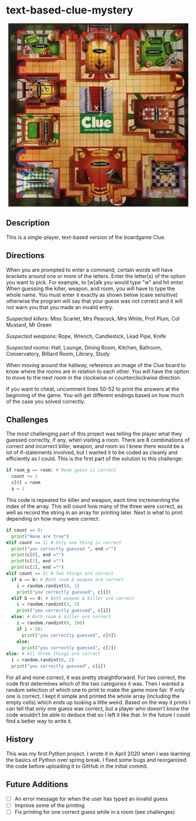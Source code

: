 # text-based-clue-mystery

<p align="center">
<img src="/images/clueboard.jpg" height=500>
</p>

## Description
This is a single-player, text-based version of the boardgame Clue.

## Directions
When you are prompted to enter a command, certain words will have brackets around one or more of the letters. Enter the letter(s) of the option you want to pick. For example, to [w]alk you would type "w" and hit enter. When guessing the killer, weapon, and room, you will have to type the whole name. You must enter it exactly as shown below (case sensitive) otherwise the program will say that your guess was not correct and it will not warn you that you made an invalid entry.

*Suspected killers*: Miss Scarlet, Mrs Peacock, Mrs White, Prof Plum, Col Mustard, Mr Green

*Suspected weapons*: Rope, Wrench, Candlestick, Lead Pipe, Knife

*Suspected rooms*: Hall, Lounge, Dining Room, Kitchen, Ballroom, Conservatory, Billiard Room, Library, Study

When moving around the hallway, reference an image of the Clue board to know where the rooms are in relation to each other. You will have the option to move to the next room in the clockwise or counterclockwise direction.  

If you want to cheat, uncomment lines 50-52 to print the answers at the beginning of the game. You will get different endings based on how much of the case you solved correctly.

## Challenges
The most challenging part of this project was telling the player what they guessed correctly, if any, when visiting a room. There are 8 combinations of correct and incorrect killer, weapon, and room so I knew there would be a lot of if-statements involved, but I wanted it to be coded as cleanly and efficiently as I could. This is the first part of the solution to this challenge:
```python
if room_g == room: # Room guess is correct
  count += 1
  c[0] = room
  a = 1
```
This code is repeated for killer and weapon, each time incrementing the index of the array. This will count how many of the three were correct, as well as record the string in an array for printing later. Next is what to print depending on how many were correct:
```python
if count == 0:
  print("None are true")
elif count == 1: # Only one thing is correct
  print("you correctly guessed ", end ="")
  print(c[0], end ="")
  print(c[1], end ="")
  print(c[2], end ="")
elif count == 2: # Two things are correct
  if a == b: # Both room & weapon are correct
    i = random.randint(0, 1)
    print("you correctly guessed", c[i])
  elif b == d: # Both weapon & killer are correct
    i = random.randint(1, 2)
    print("you correctly guessed", c[i])
  else: # Both room & killer are correct
    i = random.randint(0, 100)
    if i < 50:
      print("you correctly guessed", c[0])
    else:
      print("you correctly guessed", c[3])
else: # All three things are correct
  i = random.randint(0, 2)
  print("you correctly guessed", c[i])
```
For all and none correct, it was pretty straightforward. For two correct, the code first determines which of the two categories it was. Then I wanted a random selection of which one to print to make the game more fair. If only one is correct, I kept it simple and printed the whole array (including the empty cells) which ends up looking a little weird. Based on the way it prints I can tell that only one guess was correct, but a player who doesn't know the code wouldn't be able to deduce that so I left it like that. In the future I could find a better way to write it.

## History
This was my first Python project. I wrote it in April 2020 when I was learning the basics of Python over spring break. I fixed some bugs and reorganized the code before uploading it to GitHub in the initial commit. 

## Future Additions
- [ ] An error message for when the user has typed an invalid guess
- [ ] Improve some of the printing
- [ ] Fix printing for one correct guess while in a room (see challenges)
